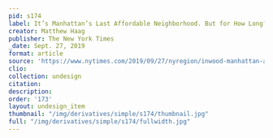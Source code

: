 ```yaml
---
pid: s174
label: It’s Manhattan’s Last Affordable Neighborhood. But for How Long?
creator: Matthew Haag
publisher: The New York Times
_date: Sept. 27, 2019
format: article
source: 'https://www.nytimes.com/2019/09/27/nyregion/inwood-manhattan-affordable-housing.html '
clio:
collection: undesign
citation:
description:
order: '173'
layout: undesign_item
thumbnail: "/img/derivatives/simple/s174/thumbnail.jpg"
full: "/img/derivatives/simple/s174/fullwidth.jpg"
---
```

